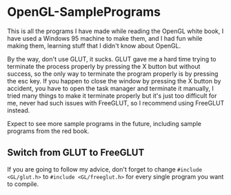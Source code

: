 # OpenGL-SamplePrograms

This is all the programs I have made while reading the OpenGL white book, I have used a Windows 95 machine to make them, and I had fun while making them, learning stuff that I didn't know about OpenGL.

By the way, don't use GLUT, it sucks. GLUT gave me a hard time trying to terminate the process properly by pressing the X button but without success, so the only way to terminate the program properly is by pressing the esc key. If you happen to close the window by pressing the X button by accident, you have to open the task manager and terminate it manually, I tried many things to make it terminate properly but it's just too difficult for me, never had such issues with FreeGLUT, so I recommend using FreeGLUT instead.

Expect to see more sample programs in the future, including sample programs from the red book.

## Switch from GLUT to FreeGLUT
If you are going to follow my advice, don't forget to change `#include <GL/glut.h>` to `#include <GL/freeglut.h>` for every single program you want to compile.
